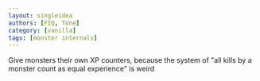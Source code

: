 ```yaml
---
layout: singleidea
authors: [FIQ, Tone]
category: [vanilla]
tags: [monster internals]
---
```

Give monsters their own XP counters, because the system of "all kills by a monster count as equal experience" is weird
